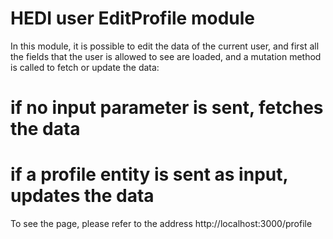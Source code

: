 # HEDI user EditProfile module

In this module, it is possible to edit the data of the current user, and first all the fields that the user is allowed to see are loaded, and a mutation method is called to fetch or update the data:
# if no input parameter is sent, fetches the data
# if a profile entity is sent as input, updates the data

To see the page, please refer to the address http://localhost:3000/profile
